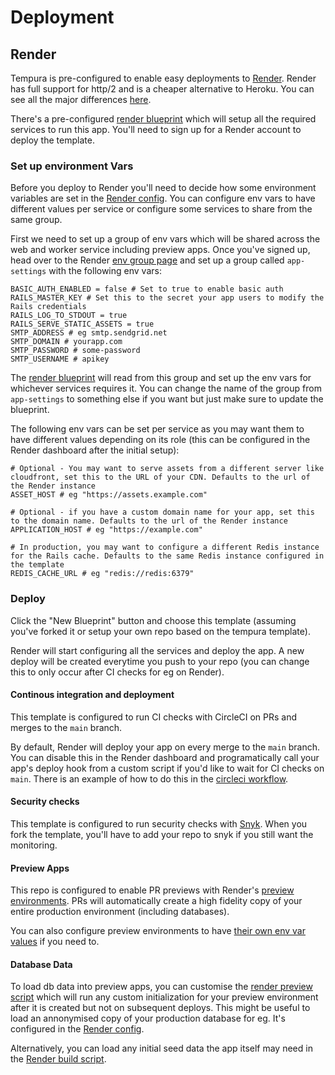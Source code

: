 # Deployment

## Render

Tempura is pre-configured to enable easy deployments to [Render](https://render.com/). Render has full support for http/2 and is a cheaper alternative to Heroku. You can see all the major differences [here](https://render.com/render-vs-heroku-comparison).

There's a pre-configured [render blueprint](https://github.com/darokel/tempura/blob/main/render.yaml) which will setup all the required services to run this app. You'll need to sign up for a Render account to deploy the template.


### Set up environment Vars

Before you deploy to Render you'll need to decide how some environment variables are set in the [Render config](https://github.com/darokel/tempura/blob/main/render.yaml). You can configure env vars to have different values per service or configure some services to share from the same group.

First we need to set up a group of env vars which will be shared across the web and worker service including preview apps. Once you've signed up, head over to the Render [env group page](https://dashboard.render.com/new/env-group) and set up a group called `app-settings` with the following env vars:

```
BASIC_AUTH_ENABLED = false # Set to true to enable basic auth
RAILS_MASTER_KEY # Set this to the secret your app users to modify the Rails credentials
RAILS_LOG_TO_STDOUT = true
RAILS_SERVE_STATIC_ASSETS = true
SMTP_ADDRESS # eg smtp.sendgrid.net
SMTP_DOMAIN # yourapp.com
SMTP_PASSWORD # some-password
SMTP_USERNAME # apikey
```

The [render blueprint](https://github.com/darokel/tempura/blob/main/render.yaml) will read from this group and set up the env vars for whichever services requires it. You can change the name of the group from `app-settings` to something else if you want but just make sure to update the blueprint.

The following env vars can be set per service as you may want them to have different values depending on its role (this can be configured in the Render dashboard after the initial setup):

```
# Optional - You may want to serve assets from a different server like cloudfront, set this to the URL of your CDN. Defaults to the url of the Render instance
ASSET_HOST # eg "https://assets.example.com"

# Optional - if you have a custom domain name for your app, set this to the domain name. Defaults to the url of the Render instance 
APPLICATION_HOST # eg "https://example.com"

# In production, you may want to configure a different Redis instance for the Rails cache. Defaults to the same Redis instance configured in the template
REDIS_CACHE_URL # eg "redis://redis:6379"
```

### Deploy

Click the "New Blueprint" button and choose this template (assuming you've forked it or setup your own repo based on the tempura template).

Render will start configuring all the services and deploy the app. A new deploy will be created everytime you push to your repo (you can change this to only occur after CI checks for eg on Render).

#### Continous integration and deployment

This template is configured to run CI checks with CircleCI on PRs and merges to the `main` branch.

By default, Render will deploy your app on every merge to the `main` branch. You can disable this in the Render dashboard and programatically call your app's deploy hook from a custom script if you'd like to wait for CI checks on `main`. There is an example of how to do this in the [circleci workflow](https://github.com/darokel/tempura/blob/main/.circleci/config.yml).

#### Security checks

This template is configured to run security checks with [Snyk](https://snyk.io/). When you fork the template, you'll have to add your repo to snyk if you still want the monitoring.
#### Preview Apps

This repo is configured to enable PR previews with Render's [preview environments](https://render.com/docs/preview-environments). PRs will automatically create a high fidelity copy of your entire production environment (including databases).

You can also configure preview environments to have [their own env var values](https://render.com/docs/preview-environments) if you need to.

#### Database Data

To load db data into preview apps, you can customise the [render preview script](https://github.com/darokel/tempura/blob/master/bin/render-preview.sh) which will run any custom initialization for your preview environment after it is created but not on subsequent deploys. This might be useful to load an annonymised copy of your production database for eg. It's configured in the [Render config](https://github.com/darokel/tempura/blob/main/render.yaml#L13).

Alternatively, you can load any initial seed data the app itself may need in the [Render build script](https://github.com/darokel/tempura/blob/master/bin/render-build.sh).
